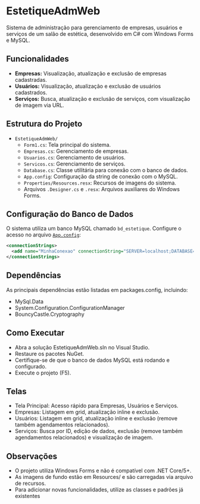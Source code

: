 # EstetiqueAdmWeb

Sistema de administração para gerenciamento de empresas, usuários e serviços de um salão de estética, desenvolvido em C# com Windows Forms e MySQL.

## Funcionalidades

- **Empresas:** Visualização, atualização e exclusão de empresas cadastradas.
- **Usuários:** Visualização, atualização e exclusão de usuários cadastrados.
- **Serviços:** Busca, atualização e exclusão de serviços, com visualização de imagem via URL.

## Estrutura do Projeto

- `EstetiqueAdmWeb/`
  - `Form1.cs`: Tela principal do sistema.
  - `Empresas.cs`: Gerenciamento de empresas.
  - `Usuarios.cs`: Gerenciamento de usuários.
  - `Servicos.cs`: Gerenciamento de serviços.
  - `Database.cs`: Classe utilitária para conexão com o banco de dados.
  - `App.config`: Configuração da string de conexão com o MySQL.
  - `Properties/Resources.resx`: Recursos de imagens do sistema.
  - Arquivos `.Designer.cs` e `.resx`: Arquivos auxiliares do Windows Forms.

## Configuração do Banco de Dados

O sistema utiliza um banco MySQL chamado `bd_estetique`. Configure o acesso no arquivo [`App.config`](EstetiqueAdmWeb/App.config):

```xml
<connectionStrings>
  <add name="MinhaConexao" connectionString="SERVER=localhost;DATABASE=bd_estetique;UID=root;PASSWORD=;" />
</connectionStrings>
```

## Dependências

As principais dependências estão listadas em packages.config, incluindo:

- MySql.Data
- System.Configuration.ConfigurationManager
- BouncyCastle.Cryptography


## Como Executar
- Abra a solução EstetiqueAdmWeb.sln no Visual Studio.
- Restaure os pacotes NuGet.
- Certifique-se de que o banco de dados MySQL está rodando e configurado.
- Execute o projeto (F5).


## Telas
- Tela Principal: Acesso rápido para Empresas, Usuários e Serviços.
- Empresas: Listagem em grid, atualização inline e exclusão.
- Usuários: Listagem em grid, atualização inline e exclusão (remove também agendamentos relacionados).
- Serviços: Busca por ID, edição de dados, exclusão (remove também agendamentos relacionados) e visualização de imagem.


## Observações
- O projeto utiliza Windows Forms e não é compatível com .NET Core/5+.
- As imagens de fundo estão em Resources/ e são carregadas via arquivo de recursos.
- Para adicionar novas funcionalidades, utilize as classes e padrões já existentes